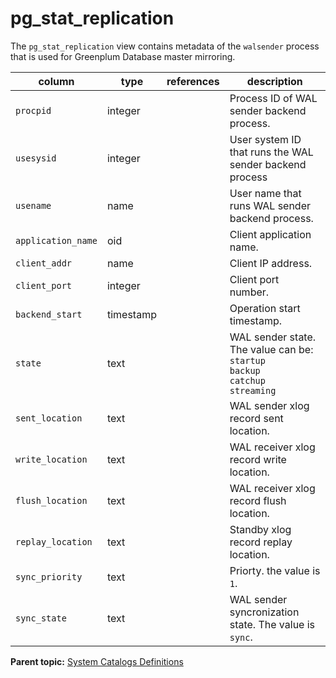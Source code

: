 # pg\_stat\_replication 

The `pg_stat_replication` view contains metadata of the `walsender` process that is used for Greenplum Database master mirroring.

|column|type|references|description|
|------|----|----------|-----------|
|`procpid`|integer| |Process ID of WAL sender backend process.|
|`usesysid`|integer| |User system ID that runs the WAL sender backend process|
|`usename`|name| |User name that runs WAL sender backend process.|
|`application_name`|oid| |Client application name.|
|`client_addr`|name| |Client IP address.|
|`client_port`|integer| |Client port number.|
|`backend_start`|timestamp| |Operation start timestamp.|
|`state`|text| |WAL sender state. The value can be:<br/>`startup`<br/>`backup`<br/>`catchup`<br/>`streaming`<br/>|
|`sent_location`|text| |WAL sender xlog record sent location.|
|`write_location`|text| |WAL receiver xlog record write location.|
|`flush_location`|text| |WAL receiver xlog record flush location.|
|`replay_location`|text| |Standby xlog record replay location.|
|`sync_priority`|text| |Priorty. the value is `1`.|
|`sync_state`|text| |WAL sender syncronization state. The value is `sync`.|

**Parent topic:** [System Catalogs Definitions](../system_catalogs/catalog_ref-html.html)

